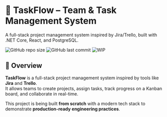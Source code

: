 # 🚀 TaskFlow – Team & Task Management System
A full-stack project management system inspired by Jira/Trello, built with .NET Core, React, and PostgreSQL.

![GitHub repo size](https://img.shields.io/github/repo-size/punz321/jira-lite?color=blue)
![GitHub last commit](https://img.shields.io/github/last-commit/punz321/jira-lite?color=green)
![WIP](https://img.shields.io/badge/status-WIP-orange)

## 📌 Overview
**TaskFlow** is a full-stack project management system inspired by tools like **Jira** and **Trello**.  
It allows teams to create projects, assign tasks, track progress on a Kanban board, and collaborate in real-time.  

This project is being built **from scratch** with a modern tech stack to demonstrate **production-ready engineering practices**.

